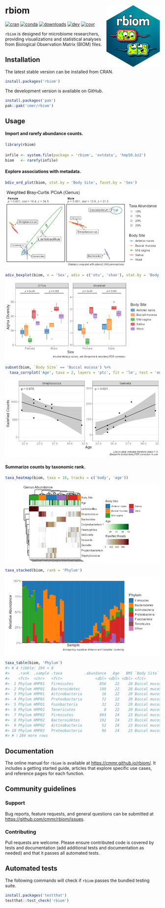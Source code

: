 
<!-- Run `devtools::build_readme()` after editing.  -->

# rbiom <img src="man/figures/logo.png" align="right" width="174" height="200" alt="rbiom logo" />

<!-- badges: start -->

[![cran](https://www.r-pkg.org/badges/version/rbiom)](https://CRAN.R-project.org/package=rbiom)
[![conda](https://anaconda.org/conda-forge/r-rbiom/badges/version.svg)](https://anaconda.org/conda-forge/r-rbiom)
[![downloads](https://cranlogs.r-pkg.org/badges/grand-total/rbiom)](https://cranlogs.r-pkg.org/)
[![dev](https://github.com/cmmr/rbiom/actions/workflows/R-CMD-check.yaml/badge.svg)](https://github.com/cmmr/rbiom/actions/workflows/R-CMD-check.yaml)
[![covr](https://codecov.io/gh/cmmr/rbiom/graph/badge.svg)](https://app.codecov.io/gh/cmmr/rbiom)
<!-- badges: end -->

`rbiom` is designed for microbiome researchers, providing visualizations
and statistical analyses from Biological Observation Matrix (BIOM)
files.

## Installation

The latest stable version can be installed from CRAN.

``` r
install.packages('rbiom')
```

The development version is available on GitHub.

``` r
install.packages('pak')
pak::pak('cmmr/rbiom')
```

## Usage

#### Import and rarefy abundance counts.

``` r
library(rbiom)

infile <- system.file(package = 'rbiom', 'extdata', 'hmp50.bz2')
biom   <- rarefy(infile)
```

#### Explore associations with metadata.

``` r
bdiv_ord_plot(biom, stat.by = 'Body Site', facet.by = 'Sex')
```

![](man/figures/README-bdiv-1.png)<!-- -->

``` r
adiv_boxplot(biom, x = 'Sex', adiv = c('otu', 'shan'), stat.by = 'Body Site')
```

![](man/figures/README-bdiv-2.png)<!-- -->

``` r
subset(biom, `Body Site` == 'Buccal mucosa') %>% 
  taxa_corrplot('Age', taxa = 2, layers = 'ptc', fit = 'lm', test = 'emtrends')
```

![](man/figures/README-bdiv-3.png)<!-- -->

#### Summarize counts by taxonomic rank.

``` r
taxa_heatmap(biom, taxa = 10, tracks = c('body', 'age'))
```

![](man/figures/README-taxa-1.png)<!-- -->

``` r
taxa_stacked(biom, rank = 'Phylum')
```

![](man/figures/README-taxa-2.png)<!-- -->

``` r
taxa_table(biom, 'Phylum')
#> # A tibble: 294 × 8
#>    .rank  .sample .taxa          .abundance   Age   BMI `Body Site`   Sex   
#>    <fct>  <chr>   <fct>               <dbl> <dbl> <dbl> <fct>         <fct> 
#>  1 Phylum HMP01   Firmicutes            856    22    20 Buccal mucosa Female
#>  2 Phylum HMP01   Bacteroidetes         199    22    20 Buccal mucosa Female
#>  3 Phylum HMP01   Actinobacteria         16    22    20 Buccal mucosa Female
#>  4 Phylum HMP01   Proteobacteria         72    22    20 Buccal mucosa Female
#>  5 Phylum HMP01   Fusobacteria           32    22    20 Buccal mucosa Female
#>  6 Phylum HMP01   Tenericutes             0    22    20 Buccal mucosa Female
#>  7 Phylum HMP02   Firmicutes            803    24    23 Buccal mucosa Male  
#>  8 Phylum HMP02   Bacteroidetes         192    24    23 Buccal mucosa Male  
#>  9 Phylum HMP02   Actinobacteria         52    24    23 Buccal mucosa Male  
#> 10 Phylum HMP02   Proteobacteria         96    24    23 Buccal mucosa Male  
#> # ℹ 284 more rows
```

## Documentation

The online manual for `rbiom` is available at
<https://cmmr.github.io/rbiom/>. It includes a getting started guide,
articles that explore specific use cases, and reference pages for each
function.

## Community guidelines

### Support

Bug reports, feature requests, and general questions can be submitted at
<https://github.com/cmmr/rbiom/issues>.

### Contributing

Pull requests are welcome. Please ensure contributed code is covered by
tests and documentation (add additional tests and documentation as
needed) and that it passes all automated tests.

## Automated tests

The following commands will check if `rbiom` passes the bundled testing
suite.

``` r
install.packages('testthat')
testthat::test_check('rbiom')
```

